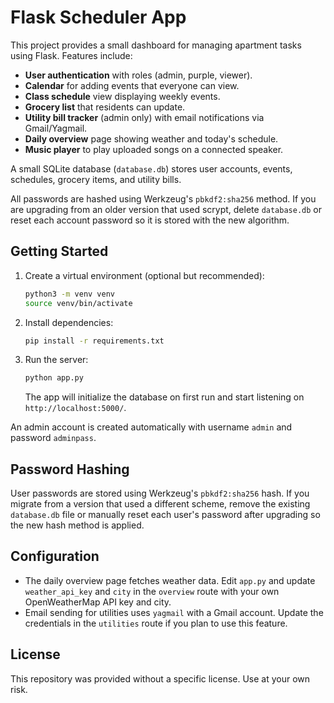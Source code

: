 # Flask Scheduler App

This project provides a small dashboard for managing apartment tasks using Flask. Features include:

- **User authentication** with roles (admin, purple, viewer).
- **Calendar** for adding events that everyone can view.
- **Class schedule** view displaying weekly events.
- **Grocery list** that residents can update.
- **Utility bill tracker** (admin only) with email notifications via Gmail/Yagmail.
- **Daily overview** page showing weather and today's schedule.
- **Music player** to play uploaded songs on a connected speaker.


A small SQLite database (`database.db`) stores user accounts, events, schedules, grocery items, and utility bills.

All passwords are hashed using Werkzeug's `pbkdf2:sha256` method. If you are upgrading from an older version that used scrypt, delete `database.db` or reset each account password so it is stored with the new algorithm.

## Getting Started

1. Create a virtual environment (optional but recommended):
   ```bash
   python3 -m venv venv
   source venv/bin/activate
   ```
2. Install dependencies:
   ```bash
   pip install -r requirements.txt
   ```
3. Run the server:
   ```bash
   python app.py
   ```
   The app will initialize the database on first run and start listening on `http://localhost:5000/`.

An admin account is created automatically with username `admin` and password `adminpass`.

## Password Hashing

User passwords are stored using Werkzeug's `pbkdf2:sha256` hash. If you migrate from a version that used a different scheme, remove the existing `database.db` file or manually reset each user's password after upgrading so the new hash method is applied.

## Configuration

- The daily overview page fetches weather data. Edit `app.py` and update `weather_api_key` and `city` in the `overview` route with your own OpenWeatherMap API key and city.
- Email sending for utilities uses `yagmail` with a Gmail account. Update the credentials in the `utilities` route if you plan to use this feature.

## License

This repository was provided without a specific license. Use at your own risk.